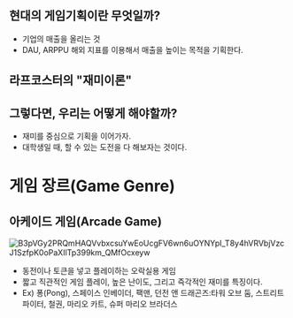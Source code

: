 ## 현대의 게임기획이란 무엇일까?
- 기업의 매출을 올리는 것
- DAU, ARPPU 해외 지표를 이용해서 매출을 높이는 목적을 기획한다.
## 라프코스터의 "재미이론"
## 그렇다면, 우리는 어떻게 해야할까?
- 재미를 중심으로 기획을 이어가자.
- 대학생일 때, 할 수 있는 도전을 다 해보자는 것이다.

# 게임 장르(Game Genre)
## 아케이드 게임(Arcade Game)
![B3pVGy2PRQmHAQVvbxcsuYwEoUcgFV6wn6uOYNYpI_T8y4hVRVbjVzcJ1SzfpK0oPaXIlTp399km_QMfOcxeyw](https://github.com/user-attachments/assets/97b0fd41-a75f-45fc-9aeb-e98dcb30473c)
- 동전이나 토큰을 넣고 플레이하는 오락실용 게임
- 짧고 직관적인 게임 플레이, 높은 난이도, 그리고 즉각적인 재미를 특징이다.
- Ex) 퐁(Pong), 스페이스 인베이더, 팩맨, 던전 앤 드래곤즈:타워 오브 둠, 스트리트 파이터, 철권, 마리오 카트, 슈퍼 마리오 브라더스 <br>
